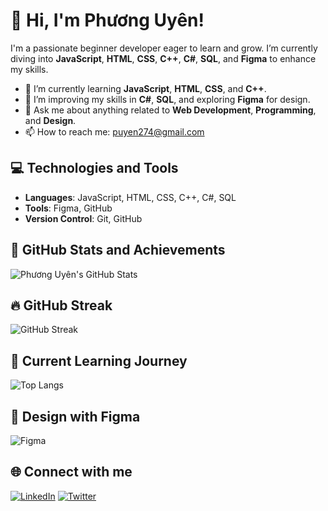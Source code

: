 # 👋 Hi, I'm Phương Uyên!

I'm a passionate beginner developer eager to learn and grow. I’m currently diving into **JavaScript**, **HTML**, **CSS**, **C++**, **C#**, **SQL**, and **Figma** to enhance my skills.

- 🔭 I’m currently learning **JavaScript**, **HTML**, **CSS**, and **C++**.
- 🌱 I’m improving my skills in **C#**, **SQL**, and exploring **Figma** for design.
- 💬 Ask me about anything related to **Web Development**, **Programming**, and **Design**.
- 📫 How to reach me: [puyen274@gmail.com](mailto:puyen274@gmail.com)

## 💻 Technologies and Tools

- **Languages**: JavaScript, HTML, CSS, C++, C#, SQL
- **Tools**: Figma, GitHub
- **Version Control**: Git, GitHub

## 🌟 GitHub Stats and Achievements

![Phương Uyên's GitHub Stats](https://github-readme-stats.vercel.app/api?username=puyen274&show_icons=true&hide_title=true&count_private=true&hide=prs&theme=merko)

## 🔥 GitHub Streak

![GitHub Streak](https://github-readme-streak-stats.herokuapp.com/?user=puyen274&theme=merko)

## 🌱 Current Learning Journey

![Top Langs](https://github-readme-stats.vercel.app/api/top-langs/?username=puyen274&layout=compact&theme=merko)

## 🎨 Design with Figma

![Figma](https://img.shields.io/badge/Figma-%23F24E1E?style=flat&logo=figma&logoColor=white)

## 🌐 Connect with me
[![LinkedIn](https://img.shields.io/badge/LinkedIn-%230A66C2?style=flat&logo=linkedin&logoColor=white)](https://www.linkedin.com/in/phuong-uyen/)
[![Twitter](https://img.shields.io/badge/Twitter-%231DA1F2?style=flat&logo=twitter&logoColor=white)](https://twitter.com/phuong_uyen)
